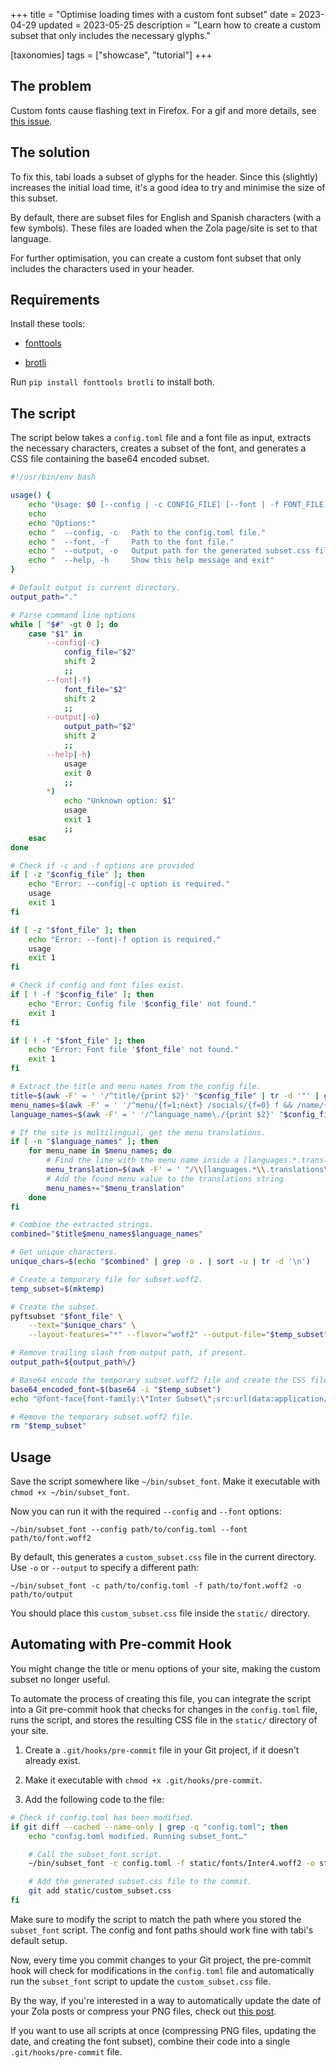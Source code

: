 +++
title = "Optimise loading times with a custom font subset"
date = 2023-04-29
updated = 2023-05-25
description = "Learn how to create a custom subset that only includes the necessary glyphs."

[taxonomies]
tags = ["showcase", "tutorial"]
+++

## The problem

Custom fonts cause flashing text in Firefox. For a gif and more details, see [this issue](https://github.com/welpo/tabi/issues/75).

## The solution

To fix this, tabi loads a subset of glyphs for the header. Since this (slightly) increases the initial load time, it's a good idea to try and minimise the size of this subset.

By default, there are subset files for English and Spanish characters (with a few symbols). These files are loaded when the Zola page/site is set to that language.

For further optimisation, you can create a custom font subset that only includes the characters used in your header.

## Requirements

Install these tools:

- [fonttools](https://github.com/fonttools/fonttools)

- [brotli](https://github.com/google/brotli)

Run `pip install fonttools brotli` to install both.

## The script

The script below takes a `config.toml` file and a font file as input, extracts the necessary characters, creates a subset of the font, and generates a CSS file containing the base64 encoded subset.

```bash
#!/usr/bin/env bash

usage() {
    echo "Usage: $0 [--config | -c CONFIG_FILE] [--font | -f FONT_FILE] [--output | -o OUTPUT_PATH]"
    echo
    echo "Options:"
    echo "  --config, -c   Path to the config.toml file."
    echo "  --font, -f     Path to the font file."
    echo "  --output, -o   Output path for the generated subset.css file (default: current directory)"
    echo "  --help, -h     Show this help message and exit"
}

# Default output is current directory.
output_path="."

# Parse command line options
while [ "$#" -gt 0 ]; do
    case "$1" in
        --config|-c)
            config_file="$2"
            shift 2
            ;;
        --font|-f)
            font_file="$2"
            shift 2
            ;;
        --output|-o)
            output_path="$2"
            shift 2
            ;;
        --help|-h)
            usage
            exit 0
            ;;
        *)
            echo "Unknown option: $1"
            usage
            exit 1
            ;;
    esac
done

# Check if -c and -f options are provided
if [ -z "$config_file" ]; then
    echo "Error: --config|-c option is required."
    usage
    exit 1
fi

if [ -z "$font_file" ]; then
    echo "Error: --font|-f option is required."
    usage
    exit 1
fi

# Check if config and font files exist.
if [ ! -f "$config_file" ]; then
    echo "Error: Config file '$config_file' not found."
    exit 1
fi

if [ ! -f "$font_file" ]; then
    echo "Error: Font file '$font_file' not found."
    exit 1
fi

# Extract the title and menu names from the config file.
title=$(awk -F' = ' '/^title/{print $2}' "$config_file" | tr -d '"' | grep -v "atom feed")
menu_names=$(awk -F' = ' '/^menu/{f=1;next} /socials/{f=0} f && /name/{print $2}' "$config_file" | cut -d',' -f1 | tr -d '"' )
language_names=$(awk -F' = ' '/^language_name\./{print $2}' "$config_file" | tr -d '"' )

# If the site is multilingual, get the menu translations.
if [ -n "$language_names" ]; then
    for menu_name in $menu_names; do
        # Find the line with the menu name inside a [languages.*.translations] section and get the translated menus.
        menu_translation=$(awk -F' = ' "/\\[languages.*\\.translations\\]/{f=1;next} /^\\[/ {f=0} f && /$menu_name =/{print \$2}" "$config_file" | tr -d '"' )
        # Add the found menu value to the translations string
        menu_names+="$menu_translation"
    done
fi

# Combine the extracted strings.
combined="$title$menu_names$language_names"

# Get unique characters.
unique_chars=$(echo "$combined" | grep -o . | sort -u | tr -d '\n')

# Create a temporary file for subset.woff2.
temp_subset=$(mktemp)

# Create the subset.
pyftsubset "$font_file" \
    --text="$unique_chars" \
    --layout-features="*" --flavor="woff2" --output-file="$temp_subset" --with-zopfli

# Remove trailing slash from output path, if present.
output_path=${output_path%/}

# Base64 encode the temporary subset.woff2 file and create the CSS file.
base64_encoded_font=$(base64 -i "$temp_subset")
echo "@font-face{font-family:\"Inter Subset\";src:url(data:application/font-woff2;base64,$base64_encoded_font);}" > "$output_path/custom_subset.css"

# Remove the temporary subset.woff2 file.
rm "$temp_subset"
```

## Usage

Save the script somewhere like `~/bin/subset_font`. Make it executable with `chmod +x ~/bin/subset_font`.

Now you can run it with the required `--config` and `--font` options:

```
~/bin/subset_font --config path/to/config.toml --font path/to/font.woff2
```
By default, this generates a `custom_subset.css` file in the current directory. Use `-o` or `--output` to specify a different path:

```
~/bin/subset_font -c path/to/config.toml -f path/to/font.woff2 -o path/to/output
```

You should place this `custom_subset.css` file inside the `static/` directory.


## Automating with Pre-commit Hook

You might change the title or menu options of your site, making the custom subset no longer useful.

To automate the process of creating this file, you can integrate the script into a Git pre-commit hook that checks for changes in the `config.toml` file, runs the script, and stores the resulting CSS file in the `static/` directory of your site.

1. Create a `.git/hooks/pre-commit` file in your Git project, if it doesn't already exist.

2. Make it executable with `chmod +x .git/hooks/pre-commit`.

3. Add the following code to the file:

```bash
# Check if config.toml has been modified.
if git diff --cached --name-only | grep -q "config.toml"; then
    echo "config.toml modified. Running subset_font…"

    # Call the subset_font script.
    ~/bin/subset_font -c config.toml -f static/fonts/Inter4.woff2 -o static/

    # Add the generated subset.css file to the commit.
    git add static/custom_subset.css
fi
```

Make sure to modify the script to match the path where you stored the `subset_font` script. The config and font paths should work fine with tabi's default setup.

Now, every time you commit changes to your Git project, the pre-commit hook will check for modifications in the `config.toml` file and automatically run the `subset_font` script to update the `custom_subset.css` file.

By the way, if you're interested in a way to automatically update the date of your Zola posts or compress your PNG files, check out [this post](https://osc.garden/blog/zola-date-git-hook/).

If you want to use all scripts at once (compressing PNG files, updating the date, and creating the font subset), combine their code into a single `.git/hooks/pre-commit` file.
